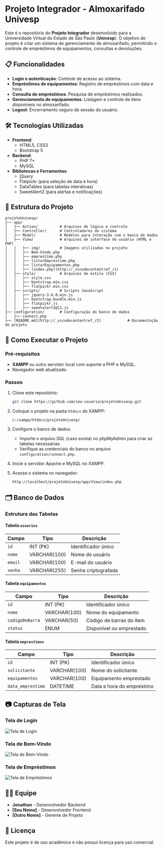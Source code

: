 # Projeto Integrador - Almoxarifado Univesp

Este é o repositório do **Projeto Integrador** desenvolvido para a Universidade Virtual do Estado de São Paulo (**Univesp**). O objetivo do projeto é criar um sistema de gerenciamento de almoxarifado, permitindo o controle de empréstimos de equipamentos, consultas e devoluções.

## 📋 Funcionalidades

- **Login e autenticação**: Controle de acesso ao sistema.
- **Empréstimos de equipamentos**: Registro de empréstimos com data e hora.
- **Consulta de empréstimos**: Pesquisa de empréstimos realizados.
- **Gerenciamento de equipamentos**: Listagem e controle de itens disponíveis no almoxarifado.
- **Logout**: Encerramento seguro da sessão do usuário.

## 🛠️ Tecnologias Utilizadas

- **Frontend**:
  - HTML5, CSS3
  - Bootstrap 5
- **Backend**:
  - PHP 7+
  - MySQL
- **Bibliotecas e Ferramentas**:
  - jQuery
  - Flatpickr (para seleção de data e hora)
  - DataTables (para tabelas interativas)
  - SweetAlert2 (para alertas e notificações)

## 📂 Estrutura do Projeto

```plaintext
projetoUnivesp/
├── app/
│   ├── Action/          # Arquivos de lógica e controle
│   ├── Controller/      # Controladores do sistema
│   ├── Model/           # Modelos para interação com o banco de dados
│   ├── View/            # Arquivos de interface do usuário (HTML e PHP)
│   │   ├── img/         # Imagens utilizadas no projeto
│   │   ├── Bem-Vindo.php
│   │   ├── emprestimo.php
│   │   ├── listarEmprestimo.php
│   │   ├── listarEquipamentos.php
│   │   ├── [index.php](http://_vscodecontentref_/1)
│   ├── style/           # Arquivos de estilo (CSS)
│   │   ├── style.css
│   │   ├── bootstrap.min.css
│   │   ├── flatpickr.min.css
│   ├── scripts/         # Scripts JavaScript
│   │   ├── jquery-3.6.0.min.js
│   │   ├── bootstrap.bundle.min.js
│   │   ├── flatpickr.js
│   │   ├── sweetalert2@11.js
├── configuration/       # Configuração do banco de dados
│   ├── connect.php
├── [README.md](http://_vscodecontentref_/2)            # Documentação do projeto
```

## 🚀 Como Executar o Projeto

### Pré-requisitos

- **XAMPP** ou outro servidor local com suporte a PHP e MySQL.
- Navegador web atualizado.

### Passos

1. Clone este repositório:
   ```bash
   git clone https://github.com/seu-usuario/projetoUnivesp.git
   ```
2. Coloque o projeto na pasta `htdocs` do XAMPP:
   ```plaintext
   c:/xampp/htdocs/projetoUnivesp/
   ```
3. Configure o banco de dados:

   - Importe o arquivo SQL (caso exista) no phpMyAdmin para criar as tabelas necessárias.
   - Verifique as credenciais do banco no arquivo `configuration/connect.php`.

4. Inicie o servidor Apache e MySQL no XAMPP.

5. Acesse o sistema no navegador:
   ```
   http://localhost/projetoUnivesp/app/View/index.php
   ```

## 🗂️ Banco de Dados

### Estrutura das Tabelas

#### Tabela `usuarios`

| Campo   | Tipo         | Descrição           |
| ------- | ------------ | ------------------- |
| `id`    | INT (PK)     | Identificador único |
| `nome`  | VARCHAR(100) | Nome do usuário     |
| `email` | VARCHAR(100) | E-mail do usuário   |
| `senha` | VARCHAR(255) | Senha criptografada |

#### Tabela `equipamentos`

| Campo           | Tipo         | Descrição                |
| --------------- | ------------ | ------------------------ |
| `id`            | INT (PK)     | Identificador único      |
| `nome`          | VARCHAR(100) | Nome do equipamento      |
| `codigoDeBarra` | VARCHAR(50)  | Código de barras do item |
| `status`        | ENUM         | Disponível ou emprestado |

#### Tabela `emprestimos`

| Campo             | Tipo         | Descrição                 |
| ----------------- | ------------ | ------------------------- |
| `id`              | INT (PK)     | Identificador único       |
| `solicitante`     | VARCHAR(100) | Nome do solicitante       |
| `equipamentos`    | VARCHAR(100) | Equipamento emprestado    |
| `data_emprestimo` | DATETIME     | Data e hora do empréstimo |

## 📷 Capturas de Tela

### Tela de Login

![Tela de Login](./app/View/img/Login.png)

### Tela de Bem-Vindo

![Tela de Bem-Vindo](./app/View/img/BemVindo.png)

### Tela de Empréstimos

![Tela de Empréstimos](./app/View/img/Emprestimo.png)

## 👨‍🎓 Equipe

- **Jonathan** - Desenvolvedor Backend
- **[Seu Nome]** - Desenvolvedor Frontend
- **[Outro Nome]** - Gerente de Projeto

## 📄 Licença

Este projeto é de uso acadêmico e não possui licença para uso comercial.
